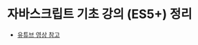 # 자바스크립트 기초 강의 (ES5+) 정리

- [유튜브 영상 참고](https://www.youtube.com/watch?v=wcsVjmHrUQg&list=PLv2d7VI9OotTVOL4QmPfvJWPJvkmv6h-2)
